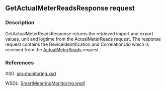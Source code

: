 ## GetActualMeterReadsResponse request

### Description
GetActualMeterReadsResponse returns the retrieved import and export values, unit and logtime from the ActualMeterReads request. The response request contains the DeviceIdentification and CorrelationUid which is received from the [ActualMeterReads](ActualMeterReads.md) request.

### References

XSD: [sm-monitoring.xsd](https://github.com/OSGP/Platform/blob/development/osgp-adapter-ws-smartmetering/src/main/webapp/WEB-INF/wsdl/smartmetering/schemas/sm-monitoringsm-monitoring.xsd)

WSDL: [SmartMeteringMonitoring.wsdl](https://github.com/OSGP/Platform/blob/development/osgp-adapter-ws-smartmetering/src/main/webapp/WEB-INF/wsdl/smartmetering/SmartMeteringMonitoring.wsdl)
